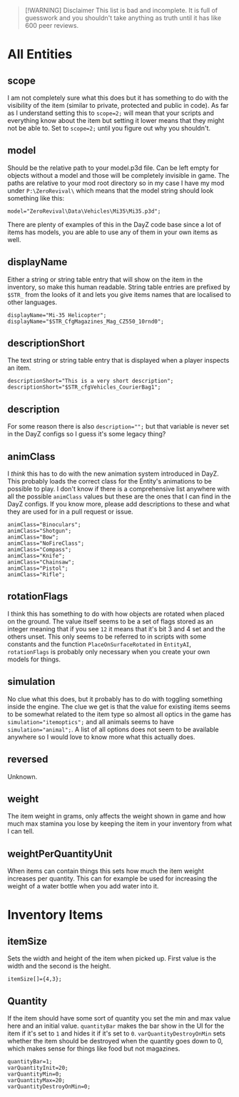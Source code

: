 > [!WARNING] Disclaimer
> This list is bad and incomplete. It is full of guesswork and you shouldn't take anything as truth until it has like 600 peer reviews.
# All Entities
## scope
I am not completely sure what this does but it has something to do with the visibility of the item (similar to private, protected and public in code). As far as I understand setting this to `scope=2;` will mean that your scripts and everything know about the item but setting it lower means that they might not be able to. Set to `scope=2;` until you figure out why you shouldn't.
## model
Should be the relative path to your model.p3d file. Can be left empty for objects without a model and those will be completely invisible in game. The paths are relative to your mod root directory so in my case I have my mod under `P:\ZeroRevival\` which means that the model string should look something like this:
```
model="ZeroRevival\Data\Vehicles\Mi35\Mi35.p3d";
```
There are plenty of examples of this in the DayZ code base since a lot of items has models, you are able to use any of them in your own items as well.
## displayName
Either a string or string table entry that will show on the item in the inventory, so make this human readable. String table entries are prefixed by `$STR_` from the looks of it and lets you give items names that are localised to other languages.
```
displayName="Mi-35 Helicopter";
displayName="$STR_CfgMagazines_Mag_CZ550_10rnd0";
```
## descriptionShort
The text string or string table entry that is displayed when a player inspects an item.
```
descriptionShort="This is a very short description";
descriptionShort="$STR_cfgVehicles_CourierBag1";
```
## description
For some reason there is also `description="";` but that variable is never set in the DayZ configs so I guess it's some legacy thing?
## animClass
I *think* this has to do with the new animation system introduced in DayZ. This probably loads the correct class for the Entity's animations to be possible to play. I don't know if there is a comprehensive list anywhere with all the possible `animClass` values but these are the ones that I can find in the DayZ configs. If you know more, please add descriptions to these and what they are used for in a pull request or issue.
```
animClass="Binoculars";
animClass="Shotgun";
animClass="Bow";
animClass="NoFireClass";
animClass="Compass";
animClass="Knife";
animClass="Chainsaw";
animClass="Pistol";
animClass="Rifle";
```
## rotationFlags
I think this has something to do with how objects are rotated when placed on the ground. The value itself seems to be a set of flags stored as an integer meaning that if you see `12` it means that it's bit 3 and 4 set and the others unset. This only seems to be referred to in scripts with some constants and the function `PlaceOnSurfaceRotated` in `EntityAI`, `rotationFlags` is probably only necessary when you create your own models for things.
## simulation
No clue what this does, but it probably has to do with toggling something inside the engine. The clue we get is that the value for existing items seems to be somewhat related to the item type so almost all optics in the game has `simulation="itemoptics";` and all animals seems to have `simulation="animal";`. A list of all options does not seem to be available anywhere so I would love to know more what this actually does.
## reversed
Unknown.
## weight
The item weight in grams, only affects the weight shown in game and how much max stamina you lose by keeping the item in your inventory from what I can tell.
## weightPerQuantityUnit
When items can contain things this sets how much the item weight increases per quantity. This can for example be used for increasing the weight of a water bottle when you add water into it.
# Inventory Items
## itemSize
Sets the width and height of the item when picked up. First value is the width and the second is the height.
```
itemSize[]={4,3};
```
## Quantity
If the item should have some sort of quantity you set the min and max value here and an initial value. `quantityBar` makes the bar show in the UI for the item if it's set to `1` and hides it if it's set to `0`. `varQuantityDestroyOnMin` sets whether the item should be destroyed when the quantity goes down to 0, which makes sense for things like food but not magazines.
```
quantityBar=1;
varQuantityInit=20;
varQuantityMin=0;
varQuantityMax=20;
varQuantityDestroyOnMin=0;
```